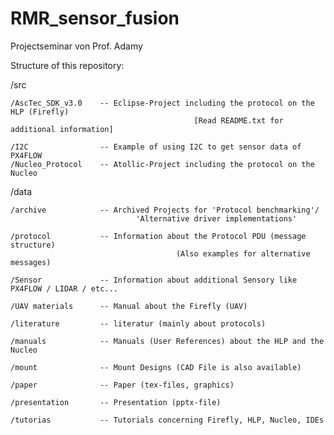 # RMR_sensor_fusion
Projectseminar
 von Prof. Adamy



Structure of this repository:

/src
	
	/AscTec_SDK_v3.0    -- Eclipse-Project including the protocol on the HLP (Firefly) 
                                             [Read README.txt for additional information]
  
	/I2C                -- Example of using I2C to get sensor data of PX4FLOW
	/Nucleo_Protocol    -- Atollic-Project including the protocol on the Nucleo
  


/data
  
	/archive            -- Archived Projects for 'Protocol benchmarking'/
                                'Alternative driver implementations'
  
	/protocol           -- Information about the Protocol PDU (message structure) 
                                         (Also examples for alternative messages)
  
	/Sensor             -- Information about additional Sensory like PX4FLOW / LIDAR / etc...
  
	/UAV materials      -- Manual about the Firefly (UAV)

    /literature         -- literatur (mainly about protocols)
  
	/manuals            -- Manuals (User References) about the HLP and the Nucleo
  
	/mount              -- Mount Designs (CAD File is also available)
  
	/paper              -- Paper (tex-files, graphics)

    /presentation       -- Presentation (pptx-file)
  
	/tutorias           -- Tutorials concerning Firefly, HLP, Nucleo, IDEs

